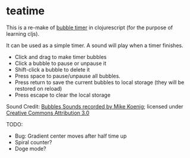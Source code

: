 # teatime

This is a re-make of [bubble timer](https://github.com/bobgeis/BubbleTimer) in clojurescript (for the purpose of learning cljs).

It can be used as a simple timer.  A sound will play when a timer finishes.

* Click and drag to make timer bubbles
* Click a bubble to pause or unpause it
* Shift-click a bubble to delete it
* Press space to pause/unpause all bubbles.
* Press return to save the current bubbles to local storage (they will be restored on reload)
* Press escape to clear the local storage

Sound Credit: [Bubbles Sounds recorded by Mike Koenig](http://soundbible.com/1137-Bubbles.html);
licensed under [Creative Commons Attribution 3.0](http://creativecommons.org/licenses/by/3.0/)

TODO:
* Bug: Gradient center moves after half time up
* Spiral counter?
* Doge mode?
